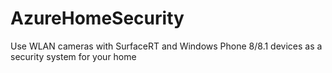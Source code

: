 AzureHomeSecurity
=================

Use WLAN cameras with SurfaceRT and Windows Phone 8/8.1 devices as a security system for your home
